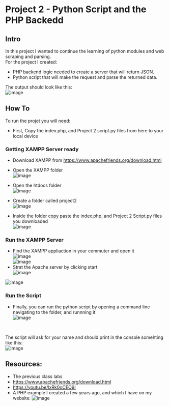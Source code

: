 # Project 2 - Python Script and the PHP Backedd

## Intro

In this project I wanted to continue the learning of python modules and web scraping and parsing.</br>
For the project I created:
- PHP backend logic needed to create a server that will return JSON.
- Python script that will make the request and parse the returned data.

The output should look like this: <br>
![image](https://user-images.githubusercontent.com/112343827/198910359-0fff75b6-1123-4b62-9202-cd3407468c53.png)</br>

## How To
To run the projet you will need:
- First, Copy the index.php, and Project 2 script.py files from here to your local device

### Getting XAMPP Server ready
- Download XAMPP from https://www.apachefriends.org/download.html
- Open the XAMPP folder</br>
![image](https://user-images.githubusercontent.com/112343827/198909868-276d0f49-f4a9-4a71-9c7a-874e943cf786.png)

- Open the htdocs folder </br>
![image](https://user-images.githubusercontent.com/112343827/198911100-974e2cc5-a923-43da-ab61-d562a1608887.png)


- Create a folder called project2</br>
![image](https://user-images.githubusercontent.com/112343827/198911120-4668ae1e-ed6f-4b9f-acf7-c9e5beb1d4d6.png)


- Inside the folder copy paste the index.php, and Project 2 Script.py files you downloaded</br>
![image](https://user-images.githubusercontent.com/112343827/198911580-c1a9d0c9-1746-48d8-8053-c9bd5ffbbf30.png)


### Run the XAMPP Server
- Find the XAMPP appliaction in your commuter and open it </br>
![image](https://user-images.githubusercontent.com/112343827/198910102-ec04dcb9-214d-4d14-b519-d8c6f8d41147.png)</br>
![image](https://user-images.githubusercontent.com/112343827/198909592-fe9f177c-57fd-4157-8649-814f4bd07593.png)</br>
- Strat the Apache server by clicking start </br>
![image](https://user-images.githubusercontent.com/112343827/198909656-5c540a63-51a6-4eff-88d3-dc2de5a50378.png)</br>

![image](https://user-images.githubusercontent.com/112343827/198909681-657ab3a9-f23b-4a1a-9b8a-5caad500ec3d.png)

### Run the Script
- Finally, you can run the python script by opening a command line navigating to the folder, and runnning it </br>
![image](https://user-images.githubusercontent.com/112343827/198910336-11387e34-2a2c-48b9-8582-796ab43fae1d.png)
</br>

The script will ask for your name and should print in the console somehting like this:
</br>
![image](https://user-images.githubusercontent.com/112343827/198910359-0fff75b6-1123-4b62-9202-cd3407468c53.png)
</br>


## Resources: 
- The previous class labs
- https://www.apachefriends.org/download.html
- https://youtu.be/lxRk0oCEO9I
- A PHP example I created a few years ago, and which I have on my website: 
![image](https://user-images.githubusercontent.com/112343827/198910846-29ea79e4-7b74-4ace-beaa-406df1bb550d.png)
</br>
